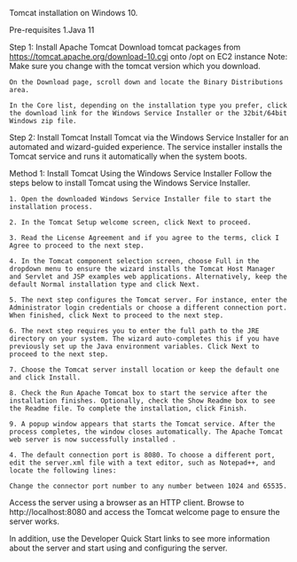 Tomcat installation on Windows 10.


Pre-requisites
1.Java 11


Step 1: Install Apache Tomcat
    Download tomcat packages from https://tomcat.apache.org/download-10.cgi onto /opt on EC2 instance
    Note: Make sure you change <version> with the tomcat version which you download.


    On the Download page, scroll down and locate the Binary Distributions area.

    In the Core list, depending on the installation type you prefer, click the download link for the Windows Service Installer or the 32bit/64bit Windows zip file.

Step 2: Install Tomcat
    Install Tomcat via the Windows Service Installer for an automated and wizard-guided experience. The service installer installs the Tomcat service and runs it automatically when the system boots.

Method 1: Install Tomcat Using the Windows Service Installer
    Follow the steps below to install Tomcat using the Windows Service Installer.

    1. Open the downloaded Windows Service Installer file to start the installation process.

    2. In the Tomcat Setup welcome screen, click Next to proceed.

    3. Read the License Agreement and if you agree to the terms, click I Agree to proceed to the next step.

    4. In the Tomcat component selection screen, choose Full in the dropdown menu to ensure the wizard installs the Tomcat Host Manager and Servlet and JSP examples web applications. Alternatively, keep the default Normal installation type and click Next.

    5. The next step configures the Tomcat server. For instance, enter the Administrator login credentials or choose a different connection port. When finished, click Next to proceed to the next step.

    6. The next step requires you to enter the full path to the JRE directory on your system. The wizard auto-completes this if you have previously set up the Java environment variables. Click Next to proceed to the next step.

    7. Choose the Tomcat server install location or keep the default one and click Install.

    8. Check the Run Apache Tomcat box to start the service after the installation finishes. Optionally, check the Show Readme box to see the Readme file. To complete the installation, click Finish.

    9. A popup window appears that starts the Tomcat service. After the process completes, the window closes automatically. The Apache Tomcat web server is now successfully installed .

    4. The default connection port is 8080. To choose a different port, edit the server.xml file with a text editor, such as Notepad++, and locate the following lines:

<Connector port="8080" protocol="HTTP/1.1"
           connectionTimeout="20000"
           redirectPort="8443" />

    Change the connector port number to any number between 1024 and 65535.

Access the server using a browser as an HTTP client. Browse to http://localhost:8080 and access the Tomcat welcome page to ensure the server works.

In addition, use the Developer Quick Start links to see more information about the server and start using and configuring the server.